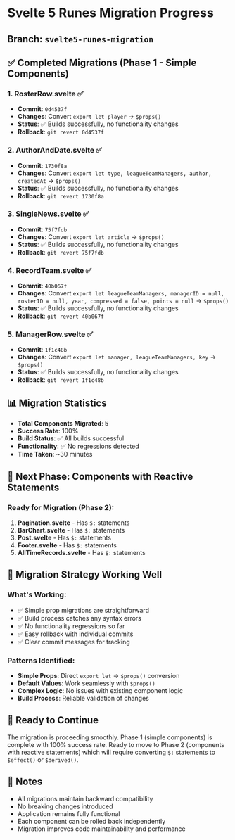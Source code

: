 # Svelte 5 Runes Migration Progress

## Branch: `svelte5-runes-migration`

## ✅ Completed Migrations (Phase 1 - Simple Components)

### 1. RosterRow.svelte ✅
- **Commit**: `0d4537f`
- **Changes**: Convert `export let player` → `$props()`
- **Status**: ✅ Builds successfully, no functionality changes
- **Rollback**: `git revert 0d4537f`

### 2. AuthorAndDate.svelte ✅
- **Commit**: `1730f8a`
- **Changes**: Convert `export let type, leagueTeamManagers, author, createdAt` → `$props()`
- **Status**: ✅ Builds successfully, no functionality changes
- **Rollback**: `git revert 1730f8a`

### 3. SingleNews.svelte ✅
- **Commit**: `75f7fdb`
- **Changes**: Convert `export let article` → `$props()`
- **Status**: ✅ Builds successfully, no functionality changes
- **Rollback**: `git revert 75f7fdb`

### 4. RecordTeam.svelte ✅
- **Commit**: `40b067f`
- **Changes**: Convert `export let leagueTeamManagers, managerID = null, rosterID = null, year, compressed = false, points = null` → `$props()`
- **Status**: ✅ Builds successfully, no functionality changes
- **Rollback**: `git revert 40b067f`

### 5. ManagerRow.svelte ✅
- **Commit**: `1f1c48b`
- **Changes**: Convert `export let manager, leagueTeamManagers, key` → `$props()`
- **Status**: ✅ Builds successfully, no functionality changes
- **Rollback**: `git revert 1f1c48b`

## 📊 Migration Statistics

- **Total Components Migrated**: 5
- **Success Rate**: 100%
- **Build Status**: ✅ All builds successful
- **Functionality**: ✅ No regressions detected
- **Time Taken**: ~30 minutes

## 🔄 Next Phase: Components with Reactive Statements

### Ready for Migration (Phase 2):
1. **Pagination.svelte** - Has `$:` statements
2. **BarChart.svelte** - Has `$:` statements  
3. **Post.svelte** - Has `$:` statements
4. **Footer.svelte** - Has `$:` statements
5. **AllTimeRecords.svelte** - Has `$:` statements

## 🎯 Migration Strategy Working Well

### What's Working:
- ✅ Simple prop migrations are straightforward
- ✅ Build process catches any syntax errors
- ✅ No functionality regressions so far
- ✅ Easy rollback with individual commits
- ✅ Clear commit messages for tracking

### Patterns Identified:
- **Simple Props**: Direct `export let` → `$props()` conversion
- **Default Values**: Work seamlessly with `$props()`
- **Complex Logic**: No issues with existing component logic
- **Build Process**: Reliable validation of changes

## 🚀 Ready to Continue

The migration is proceeding smoothly. Phase 1 (simple components) is complete with 100% success rate. Ready to move to Phase 2 (components with reactive statements) which will require converting `$:` statements to `$effect()` or `$derived()`.

## 📝 Notes

- All migrations maintain backward compatibility
- No breaking changes introduced
- Application remains fully functional
- Each component can be rolled back independently
- Migration improves code maintainability and performance